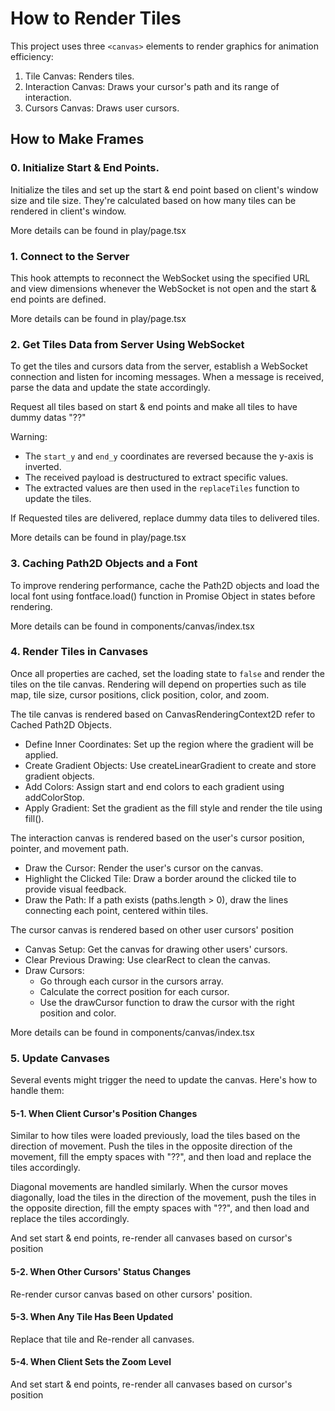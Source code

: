 # How to Render Tiles

This project uses three `<canvas>` elements to render graphics for animation efficiency:

1. Tile Canvas: Renders tiles.
2. Interaction Canvas: Draws your cursor's path and its range of interaction.
3. Cursors Canvas: Draws user cursors.

## How to Make Frames

### 0. Initialize Start & End Points.

Initialize the tiles and set up the start & end point based on client's window size and tile size.
They're calculated based on how many tiles can be rendered in client's window.

More details can be found in play/page.tsx 
### 1. Connect to the Server

This hook attempts to reconnect the WebSocket using the specified URL and view dimensions whenever the WebSocket is not open and the start & end points are defined.

More details can be found in play/page.tsx 
### 2. Get Tiles Data from Server Using WebSocket

To get the tiles and cursors data from the server, establish a WebSocket connection and listen for incoming messages. When a message is received, parse the data and update the state accordingly.

Request all tiles based on start & end points and make all tiles to have dummy datas "??" 

Warning:
- The `start_y` and `end_y` coordinates are reversed because the y-axis is inverted.
- The received payload is destructured to extract specific values.
- The extracted values are then used in the `replaceTiles` function to update the tiles.

If Requested tiles are delivered, replace dummy data tiles to delivered tiles.

More details can be found in play/page.tsx 
### 3. Caching Path2D Objects and a Font

To improve rendering performance, cache the Path2D objects and load the local font using fontface.load() function in Promise Object in states before rendering.

More details can be found in components/canvas/index.tsx 
### 4. Render Tiles in Canvases

Once all properties are cached, set the loading state to `false` and render the tiles on the tile canvas. Rendering will depend on properties such as tile map, tile size, cursor positions, click position, color, and zoom.

The tile canvas is rendered based on CanvasRenderingContext2D refer to Cached Path2D Objects.
- Define Inner Coordinates: Set up the region where the gradient will be applied.
- Create Gradient Objects: Use createLinearGradient to create and store gradient objects.
- Add Colors: Assign start and end colors to each gradient using addColorStop.
- Apply Gradient: Set the gradient as the fill style and render the tile using fill().

The interaction canvas is rendered based on the user's cursor position, pointer, and movement path.
- Draw the Cursor: Render the user's cursor on the canvas.
- Highlight the Clicked Tile: Draw a border around the clicked tile to provide visual feedback.
- Draw the Path: If a path exists (paths.length > 0), draw the lines connecting each point, centered within tiles.

The cursor canvas is rendered based on other user cursors' position
- Canvas Setup: Get the canvas for drawing other users' cursors.
- Clear Previous Drawing: Use clearRect to clean the canvas.
- Draw Cursors:
  - Go through each cursor in the cursors array.
  - Calculate the correct position for each cursor.
  - Use the drawCursor function to draw the cursor with the right position and color.

More details can be found in components/canvas/index.tsx
### 5. Update Canvases

Several events might trigger the need to update the canvas. Here's how to handle them:

#### 5-1. When Client Cursor's Position Changes

Similar to how tiles were loaded previously, load the tiles based on the direction of movement. Push the tiles in the opposite direction of the movement, fill the empty spaces with "??", and then load and replace the tiles accordingly.

Diagonal movements are handled similarly. When the cursor moves diagonally, load the tiles in the direction of the movement, push the tiles in the opposite direction, fill the empty spaces with "??", and then load and replace the tiles accordingly.

And set start & end points, re-render all canvases based on cursor's position

#### 5-2. When Other Cursors' Status Changes

Re-render cursor canvas based on other cursors' position.

#### 5-3. When Any Tile Has Been Updated

Replace that tile and Re-render all canvases.

#### 5-4. When Client Sets the Zoom Level

And set start & end points, re-render all canvases based on cursor's position